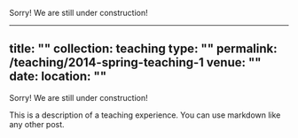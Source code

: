 Sorry! We are still under construction!


---
title: ""
collection: teaching
type: ""
permalink: /teaching/2014-spring-teaching-1
venue: ""
date: 
location: ""
---

Sorry! We are still under construction!

This is a description of a teaching experience. You can use markdown like any other post.

